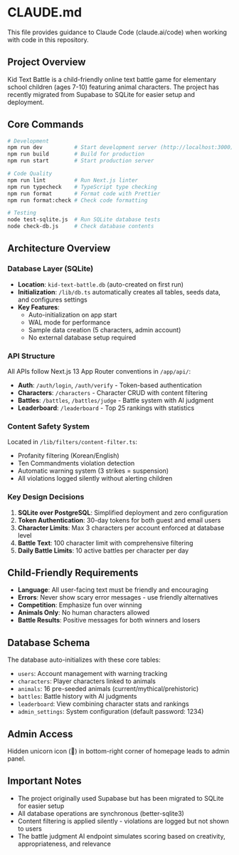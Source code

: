 # CLAUDE.md

This file provides guidance to Claude Code (claude.ai/code) when working with code in this repository.

## Project Overview

Kid Text Battle is a child-friendly online text battle game for elementary school children (ages 7-10) featuring animal characters. The project has recently migrated from Supabase to SQLite for easier setup and deployment.

## Core Commands

```bash
# Development
npm run dev          # Start development server (http://localhost:3000)
npm run build        # Build for production
npm run start        # Start production server

# Code Quality
npm run lint         # Run Next.js linter
npm run typecheck    # TypeScript type checking
npm run format       # Format code with Prettier
npm run format:check # Check code formatting

# Testing
node test-sqlite.js  # Run SQLite database tests
node check-db.js     # Check database contents
```

## Architecture Overview

### Database Layer (SQLite)
- **Location**: `kid-text-battle.db` (auto-created on first run)
- **Initialization**: `/lib/db.ts` automatically creates all tables, seeds data, and configures settings
- **Key Features**:
  - Auto-initialization on app start
  - WAL mode for performance
  - Sample data creation (5 characters, admin account)
  - No external database setup required

### API Structure
All APIs follow Next.js 13 App Router conventions in `/app/api/`:
- **Auth**: `/auth/login`, `/auth/verify` - Token-based authentication
- **Characters**: `/characters` - Character CRUD with content filtering
- **Battles**: `/battles`, `/battles/judge` - Battle system with AI judgment
- **Leaderboard**: `/leaderboard` - Top 25 rankings with statistics

### Content Safety System
Located in `/lib/filters/content-filter.ts`:
- Profanity filtering (Korean/English)
- Ten Commandments violation detection
- Automatic warning system (3 strikes = suspension)
- All violations logged silently without alerting children

### Key Design Decisions
1. **SQLite over PostgreSQL**: Simplified deployment and zero configuration
2. **Token Authentication**: 30-day tokens for both guest and email users
3. **Character Limits**: Max 3 characters per account enforced at database level
4. **Battle Text**: 100 character limit with comprehensive filtering
5. **Daily Battle Limits**: 10 active battles per character per day

## Child-Friendly Requirements

- **Language**: All user-facing text must be friendly and encouraging
- **Errors**: Never show scary error messages - use friendly alternatives
- **Competition**: Emphasize fun over winning
- **Animals Only**: No human characters allowed
- **Battle Results**: Positive messages for both winners and losers

## Database Schema

The database auto-initializes with these core tables:
- `users`: Account management with warning tracking
- `characters`: Player characters linked to animals
- `animals`: 16 pre-seeded animals (current/mythical/prehistoric)
- `battles`: Battle history with AI judgments
- `leaderboard`: View combining character stats and rankings
- `admin_settings`: System configuration (default password: 1234)

## Admin Access

Hidden unicorn icon (🦄) in bottom-right corner of homepage leads to admin panel.

## Important Notes

- The project originally used Supabase but has been migrated to SQLite for easier setup
- All database operations are synchronous (better-sqlite3)
- Content filtering is applied silently - violations are logged but not shown to users
- The battle judgment AI endpoint simulates scoring based on creativity, appropriateness, and relevance